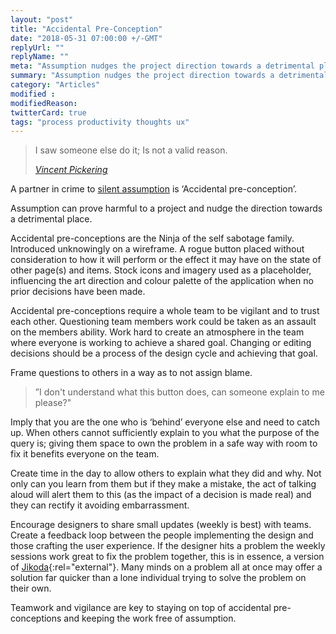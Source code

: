 ```yaml
---
layout: "post"
title: "Accidental Pre-Conception"
date: "2018-05-31 07:00:00 +/-GMT"
replyUrl: ""
replyName: ""
meta: "Assumption nudges the project direction towards a detrimental place"
summary: "Assumption nudges the project direction towards a detrimental place"
category: "Articles"
modified :
modifiedReason:
twitterCard: true
tags: "process productivity thoughts ux"
---
```


<blockquote>
    <p>I saw someone else do it; Is not a valid reason.</p>
    <footer>
       <cite><a href="https://vincentp.me">Vincent Pickering</a></cite>
    </footer>
</blockquote>

A partner in crime to [silent assumption]({{site.url}}/blog/silent-assumption) is ‘Accidental pre-conception’.

Assumption can prove harmful to a project and nudge the direction towards a detrimental place.

Accidental pre-conceptions are the Ninja of the self sabotage family. Introduced unknowingly on a wireframe. A rogue button placed without consideration to how it will perform or the effect it may have on the state of other page(s) and items. Stock icons and imagery used as a placeholder, influencing the art direction and colour palette of the application when no prior decisions have been made.

Accidental pre-conceptions require a whole team to be vigilant and to trust each other. Questioning team members work could be taken as an assault on the members ability. Work hard to create an atmosphere in the team where everyone is working to achieve a shared goal. Changing or editing decisions should be a process of the design cycle and achieving that goal.

Frame questions to others in a way as to not assign blame.

> ”I don't understand what this button does, can someone explain to me please?"

Imply that you are the one who is ‘behind’ everyone else and need to catch up. When others cannot sufficiently explain to you what the purpose of the query is; giving them space to own the problem in a safe way with room to fix it benefits everyone on the team.

Create time in the day to allow others to explain what they did and why. Not only can you learn from them but if they make a mistake, the act of talking aloud will alert them to this (as the impact of a decision is made real) and they can rectify it avoiding embarrassment.

Encourage designers to share small updates (weekly is best) with teams. Create a feedback loop between the people implementing the design and those crafting the user experience. If the designer hits a problem the weekly sessions work great to fix the problem together, this is in essence, a version of [Jikoda](https://www.toyota-global.com/company/vision_philosophy/toyota_production_system/jidoka.html){:rel="external"}. Many minds on a problem all at once may offer a solution far quicker than a lone individual trying to solve the problem on their own.

Teamwork and vigilance are key to staying on top of accidental pre-conceptions and keeping the work free of assumption.
